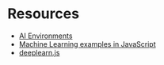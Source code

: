 # Resources

* [AI Environments](https://en.wikibooks.org/wiki/Artificial_Intelligence/AI_Agents_and_their_Environments)
* [Machine Learning examples in JavaScript](https://tutorialzine.com/2017/04/10-machine-learning-examples-in-javascript)
* [deeplearn.js](https://deeplearnjs.org/)
